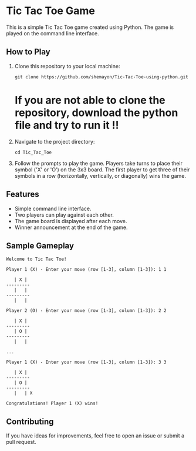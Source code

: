 
# Tic Tac Toe Game

This is a simple Tic Tac Toe game created using Python. The game is played on the command line interface.

## How to Play

1. Clone this repository to your local machine:
   ```
   git clone https://github.com/shemayon/Tic-Tac-Toe-using-python.git
   ```
   # If you are not able to clone the repository, download the python file and try to run it !!
   
3. Navigate to the project directory:
   ```
   cd Tic_Tac_Toe
   ```

4. Follow the prompts to play the game. Players take turns to place their symbol ('X' or 'O') on the 3x3 board. The first player to get three of their symbols in a row (horizontally, vertically, or diagonally) wins the game.

## Features

- Simple command line interface.
- Two players can play against each other.
- The game board is displayed after each move.
- Winner announcement at the end of the game.

## Sample Gameplay

```
Welcome to Tic Tac Toe!

Player 1 (X) - Enter your move (row [1-3], column [1-3]): 1 1

   | X |
---------
   |   |
---------
   |   |

Player 2 (O) - Enter your move (row [1-3], column [1-3]): 2 2

   | X |
---------
   | O |
---------
   |   |

...

Player 1 (X) - Enter your move (row [1-3], column [1-3]): 3 3

   | X |
---------
   | O |
---------
   |   | X

Congratulations! Player 1 (X) wins!
```

## Contributing

If you have ideas for improvements, feel free to open an issue or submit a pull request.


